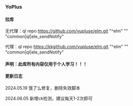 ### YoPlus
#### 拉库 
无代理：ql repo https://github.com/yupluse/elm.git "^elm" "" "common|ql|ele_sendNotify"

代理：ql repo https://kkgithub.com/yupluse/elm.git "^elm" "" "common|ql|ele_sendNotify"
#### 声明：此库所有内容仅用于个人学习！！！
#### 更新日志
2024.05.19 饿了么修复，删除失效脚本

2024.06.05 新增ck检测，建议每天1-2次即可
